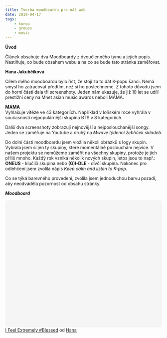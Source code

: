 ```yaml
---
title: Tvorba moodboardu pro náš web
date: 2019-04-17
tags: 
    - korea
    - groups
    - music
---
```

**Úvod**

Článek obsahuje dva Moodboardy z dvoučlenného týmu a jejich popis. Nastiňuje, co bude obsahem webu a na co se bude tato stránka zaměřovat.

**Hana Jakubčíková**

Cílem mého moodboardu bylo říct, že stojí za to dát K-popu šanci. Nemá smysl ho zatracovat předtím, než si ho poslechneme. 
Z tohoto důvodu jsem do horní části dala tři screenshoty. Jeden nám ukazuje, že již 10 let se udílí prestižní ceny 
na Mnet asian music awards neboli MAMA. 

**MAMA**<br>
Vyhlašuje vítěze ve 43 kategoriích. Například v loňském roce vyhrála v současnosti nejpopulárnější skupina BTS v 8 kategoriích.

Další dva screenshoty zobrazují nejnovější a nejposlouchanější songy. Jeden se zaměřuje na Youtube a druhý 
na *Mwave týdenní žebříček skladeb.*

Do dolní části moodboardu jsem vložila několi obrázků s logy skupin. Vybrala jsem si jen ty skupiny, které momentálně poslouchám nejvíce.
 V našem projektu se nemůžeme zaměřit na všechny skupiny, protože je jich příliš mnoho. Každý rok vzniká několik nových skupin, letos jsou 
 to např.: **ONEUS** - klučičí skupina nebo **(G)I-DLE** - dívčí skupina. Nakonec pro odlehčení jsem zvolila nápis 
 *Keep calm and listen to K-pop.*

Co se týká barevného provedení, zvolila jsem jednoduchou barvu pozadí, aby neodváděla pozornost od obsahu stránky.

***Moodboard***

<div class="canva-embed" data-design-id="DADXMuyN3EI" data-height-ratio="0.8000" style="padding:80.0000% 5px 5px 5px;background:rgba(0,0,0,0.03);border-radius:8px;"></div><script async src="https:&#x2F;&#x2F;sdk.canva.com&#x2F;v1&#x2F;embed.js"></script><a href="https:&#x2F;&#x2F;www.canva.com&#x2F;design&#x2F;DADXMuyN3EI&#x2F;view?utm_content=DADXMuyN3EI&amp;utm_campaign=designshare&amp;utm_medium=embeds&amp;utm_source=link" target="_blank" rel="noopener">I Feel Extremely #Blessed</a> od <a href="https:&#x2F;&#x2F;www.canva.com&#x2F;HanaJakubcikova?utm_campaign=designshare&amp;utm_medium=embeds&amp;utm_source=link" target="_blank" rel="noopener">Hana</a>
